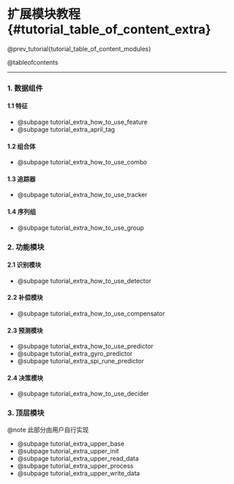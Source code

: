 扩展模块教程 {#tutorial_table_of_content_extra}
============

@prev_tutorial{tutorial_table_of_content_modules}

@tableofcontents

------

### 1. 数据组件

#### 1.1 特征

- @subpage tutorial_extra_how_to_use_feature
- @subpage tutorial_extra_april_tag

#### 1.2 组合体

- @subpage tutorial_extra_how_to_use_combo

#### 1.3 追踪器

- @subpage tutorial_extra_how_to_use_tracker

#### 1.4 序列组

- @subpage tutorial_extra_how_to_use_group

### 2. 功能模块

#### 2.1 识别模块

- @subpage tutorial_extra_how_to_use_detector

#### 2.2 补偿模块

- @subpage tutorial_extra_how_to_use_compensator

#### 2.3 预测模块

- @subpage tutorial_extra_how_to_use_predictor
- @subpage tutorial_extra_gyro_predictor
- @subpage tutorial_extra_spi_rune_predictor

#### 2.4 决策模块

- @subpage tutorial_extra_how_to_use_decider

### 3. 顶层模块

@note 此部分由用户自行实现

- @subpage tutorial_extra_upper_base
- @subpage tutorial_extra_upper_init
- @subpage tutorial_extra_upper_read_data
- @subpage tutorial_extra_upper_process
- @subpage tutorial_extra_upper_write_data

